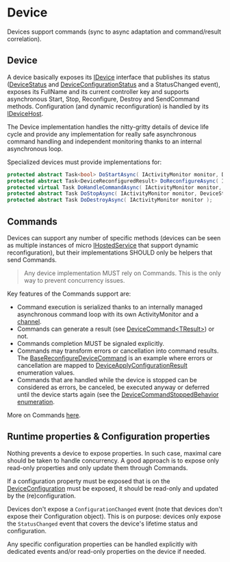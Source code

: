 # Device

Devices support commands (sync to async adaptation and command/result correlation).

## Device
A device basically exposes its [IDevice](IDevice.cs) interface that publishes its status ([DeviceStatus](DeviceStatus.cs)
and [DeviceConfigurationStatus](../DeviceConfigurationStatus.cs) and a StatusChanged event), exposes its FullName and its
current controller key and supports asynchronous Start, Stop, Reconfigure, Destroy and SendCommand methods.
Configuration (and dynamic reconfiguration) is handled by its [IDeviceHost](../Host/IDeviceHost.cs).

The Device implementation handles the nitty-gritty details of device life cycle and provide
any implementation for really safe asynchronous command handling and independent monitoring thanks to an internal asynchronous loop.

Specialized devices must provide implementations for:

```csharp
protected abstract Task<bool> DoStartAsync( IActivityMonitor monitor, DeviceStartedReason reason );
protected abstract Task<DeviceReconfiguredResult> DoReconfigureAsync( IActivityMonitor monitor, TConfiguration config );
protected virtual Task DoHandleCommandAsync( IActivityMonitor monitor, BaseDeviceCommand command, CancellationToken token )
protected abstract Task DoStopAsync( IActivityMonitor monitor, DeviceStoppedReason reason );
protected abstract Task DoDestroyAsync( IActivityMonitor monitor );
```

## Commands

Devices can support any number of specific methods (devices can be seen as multiple instances of micro [IHostedService](https://docs.microsoft.com/en-us/dotnet/api/microsoft.extensions.hosting.ihostedservice)
that support dynamic reconfiguration), but their implementations SHOULD only be helpers that send Commands.

> Any device implementation MUST rely on Commands. This is the only way to prevent concurrency issues.

Key features of the Commands support are:

- Command execution is serialized thanks to an internally managed asynchronous command loop with its own ActivityMonitor and 
a [channel](https://devblogs.microsoft.com/dotnet/an-introduction-to-system-threading-channels).
- Commands can generate a result (see [DeviceCommand&lt;TResult&gt;](../Command/DeviceCommandT.cs)) or not.
- Commands completion MUST be signaled explicitly.
- Commands may transform errors or cancellation into command results. The [BaseReconfigureDeviceCommand](../Command/Basic/BaseReconfigureDeviceCommand.cs)
is an example where errors or cancellation are mapped to [DeviceApplyConfigurationResult](../Host/DeviceApplyConfigurationResult.cs) enumeration values.
- Commands that are handled while the device is stopped can be considered as errors, be canceled, be executed anyway or deferred until the device
 starts again (see the [DeviceCommandStoppedBehavior enumeration](../Command/DeviceCommandStoppedBehavior.cs).

More on Commands [here](../Command).

## Runtime properties & Configuration properties

Nothing prevents a device to expose properties. In such case, maximal care should be taken to handle concurrency. A good approach
is to expose only read-only properties and only update them through Commands.

If a configuration property must be exposed that is on the [DeviceConfiguration](../DeviceConfiguration.cs) must be exposed, it should
be read-only and updated by the (re)configuration.

Devices don't expose a `ConfigurationChanged` event (note that devices don't expose their Configuration object).
This is on purpose: devices only expose the `StatusChanged` event that covers the device's lifetime status and configuration.

Any specific configuration properties can be handled explicitly with dedicated events and/or read-only properties on the device if needed.

